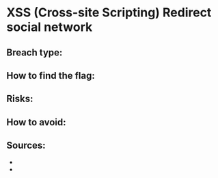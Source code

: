 # XSS (Cross-site Scripting) Redirect social network

## Breach type:


## How to find the flag:


## Risks:


## How to avoid:


## Sources:
* 
* 